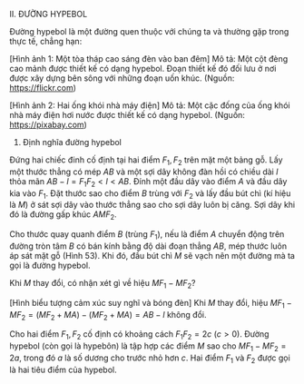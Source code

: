 II. ĐƯỜNG HYPEBOL

Đường hypebol là một đường quen thuộc với chúng ta và thường gặp trong thực tế, chẳng hạn:

[Hình ảnh 1: Một tòa tháp cao sáng đèn vào ban đêm]
Mô tả: Một cột đèng cao mảnh được thiết kế có dạng hypebol. Đoạn thiết kế đó đối lưu ở nơi được xây dựng bên sông với những đoạn uốn khúc.
(Nguồn: https://flickr.com)

[Hình ảnh 2: Hai ống khói nhà máy điện]
Mô tả: Một cặc đống của ống khói nhà máy điện hơi nước được thiết kế có dạng hypebol.
(Nguồn: https://pixabay.com)

1. Định nghĩa đường hypebol

Đứng hai chiếc đinh cố định tại hai điểm $F_1, F_2$ trên mặt một bảng gỗ. Lấy một thước thẳng có mép $AB$ và một sợi dây không đàn hồi có chiều dài $l$ thỏa mãn $AB - l = F_1F_2 < l < AB$. Đính một đầu dây vào điểm $A$ và đầu dây kia vào $F_1$. Đặt thước sao cho điểm $B$ trùng với $F_2$ và lấy đầu bút chì (kí hiệu là $M$) ở sát sợi dây vào thước thẳng sao cho sợi dây luôn bị căng. Sợi dây khi đó là đường gấp khúc $AMF_2$.

Cho thước quay quanh điểm $B$ (trùng $F_1$), nếu là điểm $A$ chuyển động trên đường tròn tâm $B$ có bán kính bằng độ dài đoạn thẳng $AB$, mép thước luôn áp sát mặt gỗ (Hình 53). Khi đó, đầu bút chì $M$ sẽ vạch nên một đường mà ta gọi là đường hypebol.

Khi $M$ thay đổi, có nhận xét gì về hiệu $MF_1 - MF_2$?

[Hình biểu tượng cảm xúc suy nghĩ và bóng đèn]
Khi $M$ thay đổi, hiệu
$MF_1 - MF_2 = (MF_2 + MA) - (MF_2 + MA) = AB - l$ không đổi.

Cho hai điểm $F_1, F_2$ cố định có khoảng cách $F_1F_2 = 2c$ $(c > 0)$.
Đường hypebol (còn gọi là hypebôn) là tập hợp các điểm $M$ sao cho
$MF_1 - MF_2 = 2a$, trong đó $a$ là số dương cho trước nhỏ hơn $c$.
Hai điểm $F_1$ và $F_2$ được gọi là hai tiêu điểm của hypebol.